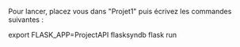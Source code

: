 Pour lancer, placez vous dans "Projet1" puis écrivez les commandes suivantes :

export FLASK_APP=ProjectAPI
flasksyndb
flask run
